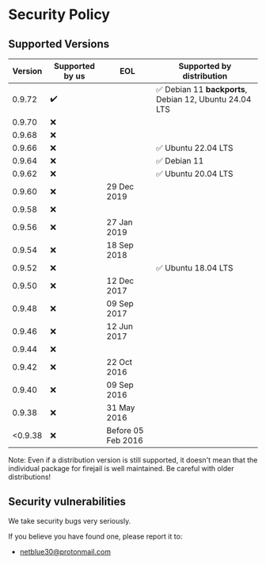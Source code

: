 # Security Policy

## Supported Versions

| Version | Supported by us    | EOL                | Supported by distribution                                                         |
| ------- | ------------------ | ------------------ | --------------------------------------------------------------------------------- |
| 0.9.72  | :heavy_check_mark: |                    | :white_check_mark: Debian 11 **backports**, Debian 12, Ubuntu 24.04 LTS           |
| 0.9.70  | :x:                |                    |                                                                                   |
| 0.9.68  | :x:                |                    |                                                                                   |
| 0.9.66  | :x:                |                    | :white_check_mark: Ubuntu 22.04 LTS                                               |
| 0.9.64  | :x:                |                    | :white_check_mark: Debian 11                                                      |
| 0.9.62  | :x:                |                    | :white_check_mark: Ubuntu 20.04 LTS                                               |
| 0.9.60  | :x:                | 29 Dec 2019        |                                                                                   |
| 0.9.58  | :x:                |                    |                                                                                   |
| 0.9.56  | :x:                | 27 Jan 2019        |                                                                                   |
| 0.9.54  | :x:                | 18 Sep 2018        |                                                                                   |
| 0.9.52  | :x:                |                    | :white_check_mark: Ubuntu 18.04 LTS                                               |
| 0.9.50  | :x:                | 12 Dec 2017        |                                                                                   |
| 0.9.48  | :x:                | 09 Sep 2017        |                                                                                   |
| 0.9.46  | :x:                | 12 Jun 2017        |                                                                                   |
| 0.9.44  | :x:                |                    |                                                                                   |
| 0.9.42  | :x:                | 22 Oct 2016        |                                                                                   |
| 0.9.40  | :x:                | 09 Sep 2016        |                                                                                   |
| 0.9.38  | :x:                | 31 May 2016        |                                                                                   |
| <0.9.38 | :x:                | Before 05 Feb 2016 |                                                                                   |

Note: Even if a distribution version is still supported, it doesn't mean that
the individual package for firejail is well maintained. Be careful with older
distributions!

## Security vulnerabilities

We take security bugs very seriously.

If you believe you have found one, please report it to:

* <netblue30@protonmail.com>
